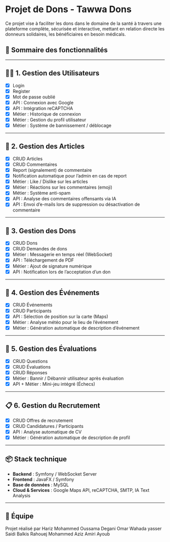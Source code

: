 # Projet de Dons - Tawwa Dons

Ce projet vise à faciliter les dons dans le domaine de la santé à travers une plateforme complète, 
sécurisée et interactive, mettant en relation directe les donneurs solidaires, 
les bénéficiaires en besoin médicals.

## 📌 Sommaire des fonctionnalités

---

## 🧑‍⚕️ 1. Gestion des Utilisateurs

- [x] Login  
- [x] Register  
- [x] Mot de passe oublié  
- [x] API : Connexion avec Google  
- [x] API : Intégration reCAPTCHA  
- [x] Métier : Historique de connexion  
- [x] Métier : Gestion du profil utilisateur  
- [x] Métier : Système de bannissement / déblocage  

---

## 📰 2. Gestion des Articles

- [x] CRUD Articles  
- [x] CRUD Commentaires  
- [x] Report (signalement) de commentaire  
- [x] Notification automatique pour l’admin en cas de report  
- [x] Métier : Like / Dislike sur les articles  
- [x] Métier : Réactions sur les commentaires (emoji)  
- [x] Métier : Système anti-spam  
- [x] API : Analyse des commentaires offensants via IA  
- [x] API : Envoi d’e-mails lors de suppression ou désactivation de commentaire  

---

## 🎁 3. Gestion des Dons

- [x] CRUD Dons  
- [x] CRUD Demandes de dons  
- [x] Métier : Messagerie en temps réel (WebSocket)  
- [x] API : Téléchargement de PDF  
- [x] Métier : Ajout de signature numérique  
- [x] API : Notification lors de l’acceptation d’un don  

---

## 📅 4. Gestion des Événements

- [x] CRUD Événements  
- [x] CRUD Participants  
- [x] API : Sélection de position sur la carte (Maps)  
- [x] Métier : Analyse météo pour le lieu de l’événement  
- [x] Métier : Génération automatique de description d’événement  

---

## 🧠 5. Gestion des Évaluations

- [x] CRUD Questions  
- [x] CRUD Évaluations  
- [x] CRUD Réponses  
- [x] Métier : Bannir / Débannir utilisateur après évaluation  
- [x] API + Métier : Mini-jeu intégré (Échecs)  

---

## 📋 6. Gestion du Recrutement

- [x] CRUD Offres de recrutement  
- [x] CRUD Candidatures / Participants  
- [x] API : Analyse automatique de CV  
- [x] Métier : Génération automatique de description de profil  

---

## 📦 Stack technique

- **Backend** : Symfony / WebSocket Server  
- **Frontend** : JavaFX / Symfony  
- **Base de données** : MySQL  
- **Cloud & Services** :  Google Maps API, reCAPTCHA, SMTP, IA Text Analysis  

---

## 👥 Équipe

Projet réalisé par
Hariz Mohammed Oussama
Degani Omar
Wahada yasser
Saidi Balkis
Rahouej Mohammed Aziz
Amiri Ayoub
